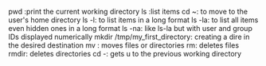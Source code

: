 pwd :print the current working directory
ls :list items
cd ~: to move to the user's home directory
ls -l: to list items in a long format 
ls -la: to list all items even hidden ones in a long format
ls -na: like ls-la but with user and group IDs displayed numerically
mkdir /tmp/my_first_directory: creating a dire in the desired destination
mv : moves files or directories
rm: deletes files
rmdir: deletes directories
cd -: gets u to the previous working directory
